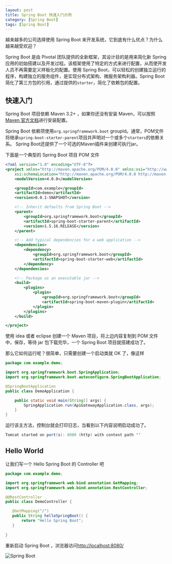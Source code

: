 ```yaml
---
layout: post
title: Spring Boot 快速入门示例
category: [Spring Boot]
tags: [Spring Boot]
---
```


越来越多的公司选择使用 Spring Boot 来开发系统，它到底有什么优点？为什么越来越受欢迎？

Spring Boot 是由 Pivotal 团队提供的全新框架，其设计目的是用来简化新 Spring 应用的初始搭建以及开发过程。该框架使用了特定的方式来进行配置，从而使开发人员不再需要定义样板化的配置。使用 Spring Boot，可以轻松的创建独立运行的程序，构建独立的服务组件，是实现分布式架构、微服务架构利器。Spring Boot 简化了第三方包的引用，通过提供的`starter`，简化了依赖包的配置。

## 快速入门

Spring Boot 项目依赖 Maven 3.2+ ，如果你还没有安装 Maven，可以按照[Maven 官方文档](https://maven.apache.org)进行安装配置。

Spring Boot 依赖项使用`org.springframework.boot` groupId。通常，POM文件将继承`spring-boot-starter-parent`项目并声明对一个或多个`starters`的依赖关系。 Spring Boot还提供了一个可选的Maven插件来创建可执行jar。    

下面是一个典型的 Spring Boot 项目 POM 文件

``` xml
<?xml version="1.0" encoding="UTF-8"?>
<project xmlns="http://maven.apache.org/POM/4.0.0" xmlns:xsi="http://www.w3.org/2001/XMLSchema-instance"
    xsi:schemaLocation="http://maven.apache.org/POM/4.0.0 http://maven.apache.org/xsd/maven-4.0.0.xsd">
    <modelVersion>4.0.0</modelVersion>

    <groupId>com.example</groupId>
    <artifactId>demo</artifactId>
    <version>0.0.1-SNAPSHOT</version>

    <!-- Inherit defaults from Spring Boot -->
    <parent>
        <groupId>org.springframework.boot</groupId>
        <artifactId>spring-boot-starter-parent</artifactId>
        <version>1.5.16.RELEASE</version>
    </parent>

    <!-- Add typical dependencies for a web application -->
    <dependencies>
        <dependency>
            <groupId>org.springframework.boot</groupId>
            <artifactId>spring-boot-starter-web</artifactId>
        </dependency>
    </dependencies>

    <!-- Package as an executable jar -->
    <build>
        <plugins>
            <plugin>
                <groupId>org.springframework.boot</groupId>
                <artifactId>spring-boot-maven-plugin</artifactId>
            </plugin>
        </plugins>
    </build>

</project>
```

使用 idea 或者 eclipse 创建一个 Maven 项目，将上边内容复制到 POM 文件中，保存，等待 jar 包下载完毕，一个 Spring Boot 项目就搭建成功了。

那么它如何运行呢？很简单，只需要创建一个启动类就 OK 了，像这样

``` Java
package com.example.demo;

import org.springframework.boot.SpringApplication;
import org.springframework.boot.autoconfigure.SpringBootApplication;

@SpringBootApplication
public class DemoApplication {

    public static void main(String[] args) {
        SpringApplication.run(ApiGatewayApplication.class, args);
    }
}
```

运行该主方法，控制台就会打印日志，当看到以下内容说明启动成功了。

``` java
Tomcat started on port(s): 8080 (http) with context path ''
```

## Hello World

让我们写一个 Hello Spring Boot 的 Controller 吧

``` Java
package com.example.demo;

import org.springframework.web.bind.annotation.GetMapping;
import org.springframework.web.bind.annotation.RestController;

@@RestController
public class DemoController {

   @GetMapping("/")
   public String helloSpringBoot() {
       return "Hello Spring Boot";
   }
   
}
```

重新启动 Spring Boot ，浏览器访问<http://localhost:8080/>

![Spring Boot](/images/spring-boot/spring-boot-hello-world.jpg)
